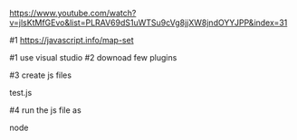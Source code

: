 



https://www.youtube.com/watch?v=jlsKtMfGEvo&list=PLRAV69dS1uWTSu9cVg8jjXW8jndOYYJPP&index=31

#1 https://javascript.info/map-set

#1 use visual studio 
#2 downoad  few plugins

#3 create js files 

 test.js

#4 run the js file as 

node <js file name>

